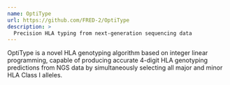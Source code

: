 ```yaml
---
name: OptiType
url: https://github.com/FRED-2/OptiType
description: >
  Precision HLA typing from next-generation sequencing data
---
```


OptiType is a novel HLA genotyping algorithm based on integer linear programming, capable of producing accurate 4-digit HLA genotyping predictions from NGS data by simultaneously selecting all major and minor HLA Class I alleles.
